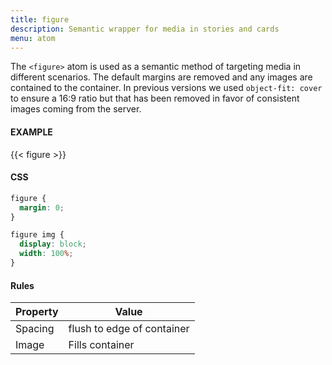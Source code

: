 ```yaml
---
title: figure
description: Semantic wrapper for media in stories and cards
menu: atom
---
```


The `<figure>` atom is used as a semantic method of targeting media in different scenarios. The default margins are removed and any images are contained to the container. In previous versions we used `object-fit: cover` to ensure a 16:9 ratio but that has been removed in favor of consistent images coming from the server.

#### EXAMPLE
{{< figure >}}

#### CSS
```css
figure {
  margin: 0;
}

figure img {
  display: block;
  width: 100%;
}
```

#### Rules

Property | Value
--- | ---
Spacing | flush to edge of container
Image | Fills container
